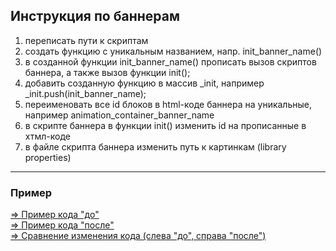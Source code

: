 <h2>Инструкция по баннерам</h2>

<ol>
    <li>переписать пути к скриптам</li>
    <li>создать функцию с уникальным названием, напр. init_banner_name()</li>
    <li>в созданной функции init_banner_name() прописать вызов скриптов баннера, а также вызов функции init();</li>
    <li>добавить созданную функцию в массив _init, например _init.push(init_banner_name);</li>
    <li>переименовать все id блоков в html-коде баннера на уникальные, например animation_container_banner_name</li>
    <li>в скрипте баннера в функции init() изменить id на прописанные в хтмл-коде</li>
    <li>в файле скрипта баннера изменить путь к картинкам (library properties)</li>
</ol>

<hr>

<h3>Пример</h3>
<a href="https://github.com/natabitrix/bitrix_animation_banner_instruction/blob/master/banner_code_before.txt" target="_blank">⇒ Пример кода "до"</a><br>
<a href="https://github.com/natabitrix/bitrix_animation_banner_instruction/blob/master/banner_code_after.txt" target="_blank">⇒ Пример кода "после"</a>

<br>
<a href="https://github.com/natabitrix/bitrix_animation_banner_instruction/commit/9b090ab77ff293bef007e7dd847f330384702669?diff=split" target="_blank">⇒ Сравнение изменения кода (слева "до", справа "после")</a>

<br>
<br>

